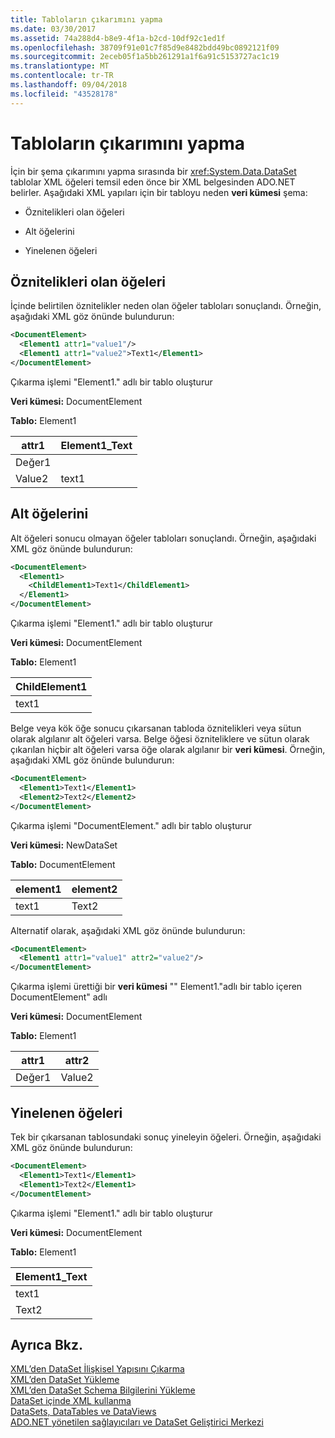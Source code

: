 ```yaml
---
title: Tabloların çıkarımını yapma
ms.date: 03/30/2017
ms.assetid: 74a288d4-b8e9-4f1a-b2cd-10df92c1ed1f
ms.openlocfilehash: 38709f91e01c7f85d9e8482bdd49bc0892121f09
ms.sourcegitcommit: 2eceb05f1a5bb261291a1f6a91c5153727ac1c19
ms.translationtype: MT
ms.contentlocale: tr-TR
ms.lasthandoff: 09/04/2018
ms.locfileid: "43528178"
---
```

# <a name="inferring-tables"></a>Tabloların çıkarımını yapma
İçin bir şema çıkarımını yapma sırasında bir <xref:System.Data.DataSet> tablolar XML öğeleri temsil eden önce bir XML belgesinden ADO.NET belirler. Aşağıdaki XML yapıları için bir tabloyu neden **veri kümesi** şema:  
  
-   Öznitelikleri olan öğeleri  
  
-   Alt öğelerini  
  
-   Yinelenen öğeleri  
  
## <a name="elements-with-attributes"></a>Öznitelikleri olan öğeleri  
 İçinde belirtilen öznitelikler neden olan öğeler tabloları sonuçlandı. Örneğin, aşağıdaki XML göz önünde bulundurun:  
  
```xml  
<DocumentElement>  
  <Element1 attr1="value1"/>  
  <Element1 attr1="value2">Text1</Element1>  
</DocumentElement>  
```  
  
 Çıkarma işlemi "Element1." adlı bir tablo oluşturur  
  
 **Veri kümesi:** DocumentElement  
  
 **Tablo:** Element1  
  
|attr1|Element1_Text|  
|-----------|--------------------|  
|Değer1||  
|Value2|text1|  
  
## <a name="elements-with-child-elements"></a>Alt öğelerini  
 Alt öğeleri sonucu olmayan öğeler tabloları sonuçlandı. Örneğin, aşağıdaki XML göz önünde bulundurun:  
  
```xml  
<DocumentElement>  
  <Element1>  
    <ChildElement1>Text1</ChildElement1>  
  </Element1>  
</DocumentElement>  
```  
  
 Çıkarma işlemi "Element1." adlı bir tablo oluşturur  
  
 **Veri kümesi:** DocumentElement  
  
 **Tablo:** Element1  
  
|ChildElement1|  
|-------------------|  
|text1|  
  
 Belge veya kök öğe sonucu çıkarsanan tabloda öznitelikleri veya sütun olarak algılanır alt öğeleri varsa. Belge öğesi özniteliklere ve sütun olarak çıkarılan hiçbir alt öğeleri varsa öğe olarak algılanır bir **veri kümesi**. Örneğin, aşağıdaki XML göz önünde bulundurun:  
  
```xml  
<DocumentElement>  
  <Element1>Text1</Element1>  
  <Element2>Text2</Element2>  
</DocumentElement>  
```  
  
 Çıkarma işlemi "DocumentElement." adlı bir tablo oluşturur  
  
 **Veri kümesi:** NewDataSet  
  
 **Tablo:** DocumentElement  
  
|element1|element2|  
|--------------|--------------|  
|text1|Text2|  
  
 Alternatif olarak, aşağıdaki XML göz önünde bulundurun:  
  
```xml  
<DocumentElement>  
  <Element1 attr1="value1" attr2="value2"/>  
</DocumentElement>  
```  
  
 Çıkarma işlemi ürettiği bir **veri kümesi** "" Element1."adlı bir tablo içeren DocumentElement" adlı  
  
 **Veri kümesi:** DocumentElement  
  
 **Tablo:** Element1  
  
|attr1|attr2|  
|-----------|-----------|  
|Değer1|Value2|  
  
## <a name="repeating-elements"></a>Yinelenen öğeleri  
 Tek bir çıkarsanan tablosundaki sonuç yineleyin öğeleri. Örneğin, aşağıdaki XML göz önünde bulundurun:  
  
```xml  
<DocumentElement>  
  <Element1>Text1</Element1>  
  <Element1>Text2</Element1>  
</DocumentElement>  
```  
  
 Çıkarma işlemi "Element1." adlı bir tablo oluşturur  
  
 **Veri kümesi:** DocumentElement  
  
 **Tablo:** Element1  
  
|Element1_Text|  
|--------------------|  
|text1|  
|Text2|  
  
## <a name="see-also"></a>Ayrıca Bkz.  
 [XML’den DataSet İlişkisel Yapısını Çıkarma](../../../../../docs/framework/data/adonet/dataset-datatable-dataview/inferring-dataset-relational-structure-from-xml.md)  
 [XML’den DataSet Yükleme](../../../../../docs/framework/data/adonet/dataset-datatable-dataview/loading-a-dataset-from-xml.md)  
 [XML’den DataSet Schema Bilgilerini Yükleme](../../../../../docs/framework/data/adonet/dataset-datatable-dataview/loading-dataset-schema-information-from-xml.md)  
 [DataSet içinde XML kullanma](../../../../../docs/framework/data/adonet/dataset-datatable-dataview/using-xml-in-a-dataset.md)  
 [DataSets, DataTables ve DataViews](../../../../../docs/framework/data/adonet/dataset-datatable-dataview/index.md)  
 [ADO.NET yönetilen sağlayıcıları ve DataSet Geliştirici Merkezi](https://go.microsoft.com/fwlink/?LinkId=217917)
